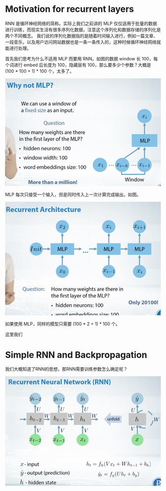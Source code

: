 

# Motivation for recurrent layers

RNN 是循环神经网络的简称。实际上我们之前讲的 MLP 仅仅适用于批量的数据进行训练，而现实生活有很多序列化数据，注意这个序列化和数据存储的序列化是两个不同概念。
我们说的序列化数据指的是随着时间输入进行，例如一篇文章、一段音乐，以及用户访问网站数据也是一条一条传入的，这种时候循环神经网络就能进行处理。

首先我们思考为什么不适用 MLP 而要用 RNN。如图的数据 window 长 100，每个词进行 embed 后长度为 100，隐藏层有 100，那么要多少个参数？大概是 (100 * 100 + 1) * 100 个，太多了。

![avatar](https://raw.githubusercontent.com/dengziming/blogs-images/master/images/intro-to-deep-learning/intro-to-rnn//1-mlp.png)


MLP 每次只接受一个输入，但是同时传入上一次计算完成输出，如图。

![avatar](https://raw.githubusercontent.com/dengziming/blogs-images/master/images/intro-to-deep-learning/intro-to-rnn/2-rnn.png)

如果使用 MLP，同样的模型只需要 (100 * 2 + 1) * 100 个。

这里我们

# Simple RNN and Backpropagation

我们大概知道了RNN的思想，那RNN需要训练参数怎么确定呢？

![avatar](https://raw.githubusercontent.com/dengziming/blogs-images/master/images/intro-to-deep-learning/intro-to-rnn/3-rnn.png)

